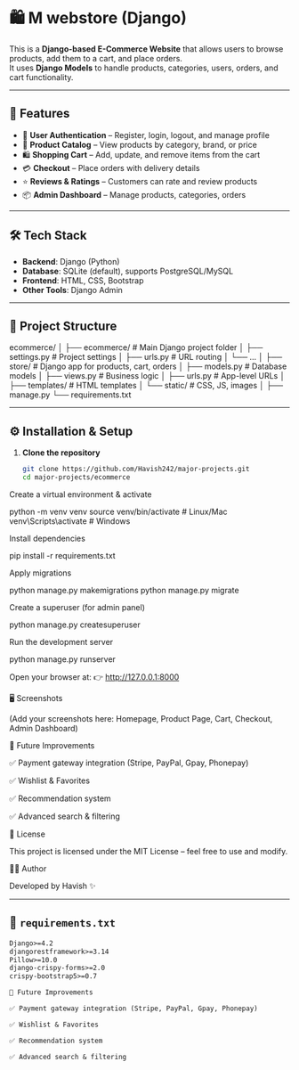 # 🛍️ M webstore (Django)

This is a **Django-based E-Commerce Website** that allows users to browse products, add them to a cart, and place orders.  
It uses **Django Models** to handle products, categories, users, orders, and cart functionality.

---

## 🚀 Features

- 🔐 **User Authentication** – Register, login, logout, and manage profile  
- 🛒 **Product Catalog** – View products by category, brand, or price  
- 🛍️ **Shopping Cart** – Add, update, and remove items from the cart  
- 💳 **Checkout** – Place orders with delivery details  
- ⭐ **Reviews & Ratings** – Customers can rate and review products  
- 📦 **Admin Dashboard** – Manage products, categories, orders  

---

## 🛠️ Tech Stack

- **Backend**: Django (Python)  
- **Database**: SQLite (default), supports PostgreSQL/MySQL  
- **Frontend**: HTML, CSS, Bootstrap  
- **Other Tools**: Django Admin  

---

## 📂 Project Structure

ecommerce/
│
├── ecommerce/ # Main Django project folder
│ ├── settings.py # Project settings
│ ├── urls.py # URL routing
│ └── ...
│
├── store/ # Django app for products, cart, orders
│ ├── models.py # Database models
│ ├── views.py # Business logic
│ ├── urls.py # App-level URLs
│ ├── templates/ # HTML templates
│ └── static/ # CSS, JS, images
│
├── manage.py
└── requirements.txt


---

## ⚙️ Installation & Setup

1. **Clone the repository**
   ```bash
   git clone https://github.com/Havish242/major-projects.git
   cd major-projects/ecommerce


Create a virtual environment & activate

python -m venv venv
source venv/bin/activate    # Linux/Mac
venv\Scripts\activate       # Windows


Install dependencies

pip install -r requirements.txt


Apply migrations

python manage.py makemigrations
python manage.py migrate


Create a superuser (for admin panel)

python manage.py createsuperuser


Run the development server

python manage.py runserver


Open your browser at:
👉 http://127.0.0.1:8000

🖥️ Screenshots

(Add your screenshots here: Homepage, Product Page, Cart, Checkout, Admin Dashboard)

📌 Future Improvements

✅ Payment gateway integration (Stripe, PayPal, Gpay, Phonepay)

✅ Wishlist & Favorites

✅ Recommendation system

✅ Advanced search & filtering

📄 License

This project is licensed under the MIT License – feel free to use and modify.

👨‍💻 Author

Developed by Havish
 ✨


---

## 📄 `requirements.txt`

```txt
Django>=4.2
djangorestframework>=3.14
Pillow>=10.0
django-crispy-forms>=2.0
crispy-bootstrap5>=0.7

📌 Future Improvements

✅ Payment gateway integration (Stripe, PayPal, Gpay, Phonepay)

✅ Wishlist & Favorites

✅ Recommendation system

✅ Advanced search & filtering



